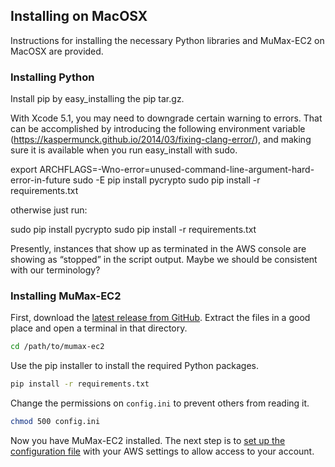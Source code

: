 ## Installing on MacOSX ##

Instructions for installing the necessary Python libraries and MuMax-EC2 on MacOSX are provided.

### Installing Python ###


Install pip by easy_installing the pip tar.gz.

With Xcode 5.1, you may need to downgrade certain warning to errors. That can be accomplished by introducing the following environment variable (https://kaspermunck.github.io/2014/03/fixing-clang-error/), and making sure it is available when you run easy_install with sudo.

export ARCHFLAGS=-Wno-error=unused-command-line-argument-hard-error-in-future
sudo -E pip install pycrypto 
sudo pip install -r requirements.txt

otherwise just run:

sudo pip install pycrypto 
sudo pip install -r requirements.txt

Presently, instances that show up as terminated in the AWS console are showing as “stopped” in the script output. Maybe we should be consistent with our terminology?




### Installing MuMax-EC2 ###
First, download the [latest release from GitHub](https://github.com/ralph-group/MuMax-EC2/releases). Extract the files in a good place and open a terminal in that directory.

```bash
cd /path/to/mumax-ec2
```

Use the pip installer to install the required Python packages.

```bash
pip install -r requirements.txt
```

Change the permissions on `config.ini` to prevent others from reading it.

```bash
chmod 500 config.ini
```

Now you have MuMax-EC2 installed. The next step is to [set up the configuration file](setup_aws.md) with your AWS settings to allow access to your account.

